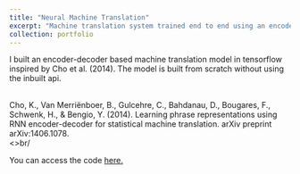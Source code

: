 ```yaml
---
title: "Neural Machine Translation"
excerpt: "Machine translation system trained end to end using an encoder-decoder architecture<br/><img src='/images/nimhans.png'>"
collection: portfolio
---
```


I built an encoder-decoder based machine translation model in tensorflow inspired by Cho et al. (2014). The model is built from scratch without using the inbuilt api.<br/><br/>


Cho, K., Van Merriënboer, B., Gulcehre, C., Bahdanau, D., Bougares, F., Schwenk, H., & Bengio, Y. (2014). Learning phrase representations using RNN encoder-decoder for statistical machine translation. arXiv preprint arXiv:1406.1078.<br/><>br/

You can access the code [here.](https://github.com/anshul-gupta24/Neural-Machine-Translation)
